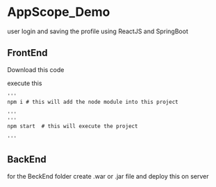 # AppScope_Demo
user login and saving the profile using ReactJS and SpringBoot

## FrontEnd

Download this code 

 execute this

    '''
    npm i # this will add the node module into this project
    
    '''
    '''
    npm start  # this will execute the project 
    
    '''
    
## BackEnd 
for the BeckEnd folder
create .war or .jar file and deploy this on server
